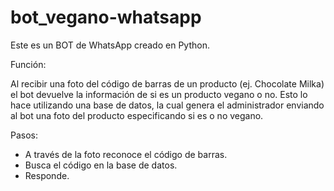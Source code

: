 # bot_vegano-whatsapp

Este es un BOT de WhatsApp creado en Python.

Función:

Al recibir una foto del código de barras de un producto (ej. Chocolate Milka) el bot devuelve la información de si es un producto vegano o no. Esto lo hace utilizando una base de datos, la cual genera el administrador enviando al bot una foto del producto especificando si es o no vegano.

Pasos:
- A través de la foto reconoce el código de barras.
- Busca el código en la base de datos.
- Responde.
